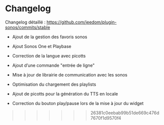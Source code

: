 Changelog
=========

Changelog détaillé :
<https://github.com/jeedom/plugin-sonos/commits/stable>

- 	Ajout de la gestion des favoris sonos

-   Ajout Sonos One et Playbase

-   Correction de la langue avec picotts

-   Ajout d’une commande "entrée de ligne"

-   Mise à jour de librairie de communication avec les sonos

-   Optimisation du chargement des playlists

-   Ajout de picotts pour la génération du TTS en locale

-   Correction du bouton play/pause lors de la mise à jour du widget


>>>>>>> 26381c0eebab99b51de669c476d7670f1d9570f4
